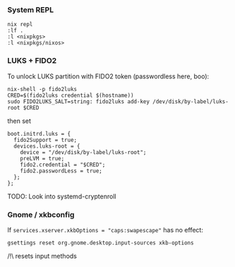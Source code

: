 ### System REPL

```
nix repl
:lf .
:l <nixpkgs>
:l <nixpkgs/nixos>
```

### LUKS + FIDO2

To unlock LUKS partition with FIDO2 token (passwordless here, boo):
```
nix-shell -p fido2luks
CRED=$(fido2luks credential $(hostname))
sudo FIDO2LUKS_SALT=string: fido2luks add-key /dev/disk/by-label/luks-root $CRED
```
then set
```
boot.initrd.luks = {
  fido2Support = true;
  devices.luks-root = {
    device = "/dev/disk/by-label/luks-root";
    preLVM = true;
    fido2.credential = "$CRED";
    fido2.passwordLess = true;
  };
};
```

TODO: Look into systemd-cryptenroll

### Gnome / xkbconfig

If `services.xserver.xkbOptions = "caps:swapescape"` has no effect:
```
gsettings reset org.gnome.desktop.input-sources xkb-options
```
/!\ resets input methods
